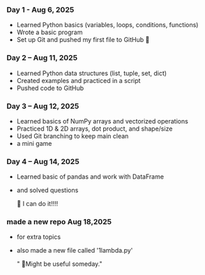 ### Day 1 - Aug 6, 2025
- Learned Python basics (variables, loops, conditions, functions)
- Wrote a basic program
- Set up Git and pushed my first file to GitHub 🚀

### Day 2 – Aug 11, 2025
- Learned Python data structures (list, tuple, set, dict)
- Created examples and practiced in a script
- Pushed code to GitHub

### Day 3 – Aug 12, 2025
- Learned basics of NumPy arrays and vectorized operations
- Practiced 1D & 2D arrays, dot product, and shape/size
- Used Git branching to keep main clean
- a mini game

### Day 4 – Aug 14, 2025
- Learned basic of pandas and work with DataFrame
- and solved questions 
    
   🧨 I can do it!!!!

### made a new repo Aug 18,2025
- for extra topics 
- also made a new file called '1lambda.py'

    " 🐤Might be useful someday."